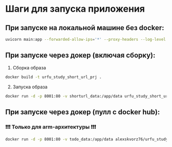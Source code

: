 # Шаги для запуска приложения
## При запуске на локальной машине без docker:
```bash
uvicorn main:app --forwarded-allow-ips='*' --proxy-headers --log-level debug --reload --port 8001
```

## При запуске через докер (включая сборку):
1. Сборка образа
```bash
docker build -t urfu_study_short_url_prj .
```
2. Запуска образа
```bash
docker run -d -p 8001:80 -v shorturl_data:/app/data urfu_study_short_url_prj
```

## При запуске через докер (пулл с docker hub):
### ❗❗❗ Только для arm-архитектуры ❗❗❗
```bash
docker run -d -p 8001:80 -v todo_data:/app/data alexskvorz76/urfu_study_short_url_prj:latest
```